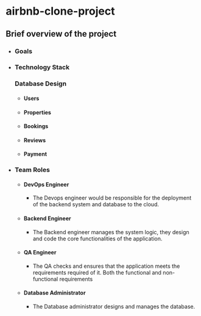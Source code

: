 # airbnb-clone-project







## Brief overview of the project


- ### Goals

- ### Technology Stack

  ### Database Design

  - #### Users

  - #### Properties

  - #### Bookings

  - #### Reviews

  - #### Payment



- ### Team Roles
    - #### DevOps Engineer
    
        - The Devops engineer would be responsible for the deployment of the backend system and database to the cloud.

    - #### Backend Engineer

        - The Backend engineer manages the system logic, they design and code the core functionalities of the application.

    - #### QA Engineer

        - The QA checks and ensures that the application meets the requirements required of it. Both the functional and non-functional requirements

    - #### Database Administrator

        - The Database administrator designs and manages the database.
